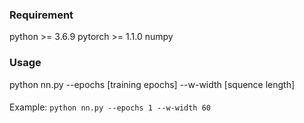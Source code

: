 ### Requirement
python >= 3.6.9
pytorch >= 1.1.0
numpy

### Usage
python nn.py --epochs [training epochs]  --w-width [squence length] 
####
Example:
`python nn.py --epochs 1 --w-width 60`

